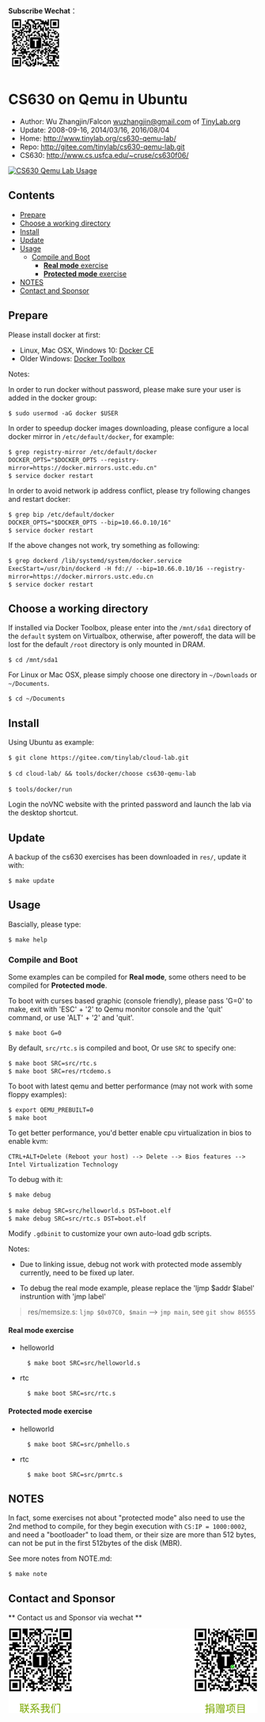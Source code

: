 **Subscribe Wechat**：<br/><img src='doc/tinylab-wechat.jpg' width='110px'/><br/>

# CS630 on Qemu in Ubuntu

- Author: Wu Zhangjin/Falcon <wuzhangjin@gmail.com> of [TinyLab.org](http://tinylab.org)
- Update: 2008-09-16, 2014/03/16, 2016/08/04
- Home: <http://www.tinylab.org/cs630-qemu-lab/>
- Repo: <http://gitee.com/tinylab/cs630-qemu-lab.git>
- CS630: <http://www.cs.usfca.edu/~cruse/cs630f06/>

[![CS630 Qemu Lab Usage](doc/cs630-qemu-pmrtc.png)](http://showdesk.io/2017-03-18-15-21-20-cs630-qemu-lab-usage-00-03-33/)

## Contents

- [Prepare](#prepare)
- [Choose a working directory](#choose-a-working-directory)
- [Install](#install)
- [Update](#update)
- [Usage](#usage)
  - [Compile and Boot](#compile-and-boot)
    - [**Real mode** exercise](#real-mode-exercise)
    - [**Protected mode** exercise](#protected-mode-exercise)
- [NOTES](#notes)
- [Contact and Sponsor](#contact-and-sponsor)

## Prepare

Please install docker at first:

* Linux, Mac OSX, Windows 10: [Docker CE](https://store.docker.com/search?type=edition&offering=community)
* Older Windows: [Docker Toolbox](https://www.docker.com/docker-toolbox)

Notes:

In order to run docker without password, please make sure your user is added in the docker group:

    $ sudo usermod -aG docker $USER

In order to speedup docker images downloading, please configure a local docker mirror in `/etc/default/docker`, for example:

    $ grep registry-mirror /etc/default/docker
    DOCKER_OPTS="$DOCKER_OPTS --registry-mirror=https://docker.mirrors.ustc.edu.cn"
    $ service docker restart

In order to avoid network ip address conflict, please try following changes and restart docker:

    $ grep bip /etc/default/docker
    DOCKER_OPTS="$DOCKER_OPTS --bip=10.66.0.10/16"
    $ service docker restart

If the above changes not work, try something as following:

    $ grep dockerd /lib/systemd/system/docker.service
    ExecStart=/usr/bin/dockerd -H fd:// --bip=10.66.0.10/16 --registry-mirror=https://docker.mirrors.ustc.edu.cn
    $ service docker restart

## Choose a working directory

If installed via Docker Toolbox, please enter into the `/mnt/sda1` directory of the `default` system on Virtualbox, otherwise, after poweroff, the data will be lost for the default `/root` directory is only mounted in DRAM.

    $ cd /mnt/sda1

For Linux or Mac OSX, please simply choose one directory in `~/Downloads` or `~/Documents`.

    $ cd ~/Documents

## Install

Using Ubuntu as example:

    $ git clone https://gitee.com/tinylab/cloud-lab.git

    $ cd cloud-lab/ && tools/docker/choose cs630-qemu-lab

    $ tools/docker/run

Login the noVNC website with the printed password and launch the lab via the
desktop shortcut.

## Update

A backup of the cs630 exercises has been downloaded in `res/`, update it with:

    $ make update

## Usage

Bascially, please type:

    $ make help

### Compile and Boot

Some examples can be compiled for **Real mode**, some others need to be
compiled for **Protected mode**.

To boot with curses based graphic (console friendly), please pass 'G=0' to
make, exit with 'ESC' + '2' to Qemu monitor console and the 'quit' command, or use 'ALT' + '2' and 'quit'.

    $ make boot G=0

By default, `src/rtc.s` is compiled and boot, Or use `SRC` to specify one:

    $ make boot SRC=src/rtc.s
    $ make boot SRC=res/rtcdemo.s

To boot with latest qemu and better performance (may not work with some floppy examples):

    $ export QEMU_PREBUILT=0
    $ make boot

To get better performance, you'd better enable cpu virtualization in bios to enable kvm:

    CTRL+ALT+Delete (Reboot your host) --> Delete --> Bios features --> Intel Virtualization Technology

To debug with it:

    $ make debug

    $ make debug SRC=src/helloworld.s DST=boot.elf
    $ make debug SRC=src/rtc.s DST=boot.elf

Modify `.gdbinit` to customize your own auto-load gdb scripts.

Notes:

* Due to linking issue, debug not work with protected mode assembly currently, need to be fixed up later.

* To debug the real mode example, please replace the 'ljmp $addr $label' instruntion with 'jmp label'

> res/memsize.s: `ljmp $0x07C0, $main` --> `jmp main`, see `git show 86555`


#### **Real mode** exercise

- helloworld

        $ make boot SRC=src/helloworld.s

- rtc

        $ make boot SRC=src/rtc.s

#### **Protected mode** exercise

- helloworld

        $ make boot SRC=src/pmhello.s

- rtc

        $ make boot SRC=src/pmrtc.s

## NOTES

In fact, some exercises not about "protected mode" also need to use the
2nd method to compile, for they begin execution with `CS:IP = 1000:0002`, and
need a "bootloader" to load them, or their size are more than 512 bytes, can
not be put in the first 512bytes of the disk (MBR).

See more notes from NOTE.md:

    $ make note

## Contact and Sponsor

** Contact us and Sponsor via wechat **

![contact-sponsor](doc/contact-sponsor.png)
